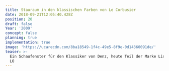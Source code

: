 ```yaml
---
title: Stauraum in den klassischen Farben von Le Corbusier
date: 2018-09-21T12:05:40.428Z
position: 20
draft: false
Year: '2009'
concept: false
planning: true
implementation: true
image: 'https://ucarecdn.com/8ba18549-1f4c-49e5-8f9e-0d14360091de/'
teaser: >-
  Ein Schaufenster für den Klassiker von Denz, heute Teil der Marke Lista Office
  LO
---
```


